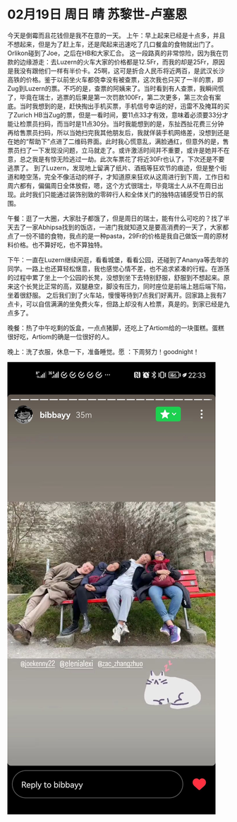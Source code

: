 # 02月19日 周日 晴 苏黎世-卢塞恩

今天是倒霉而且花钱但是我不在意的一天。
上午：早上起来已经是十点多，并且不想起来，但是为了赶上车，还是爬起来迅速吃了几口餐盒的食物就出门了。Orlikon碰到了Joe，之后在HB和大家汇合。
这一段路真的非常惊险，因为我在罚款的边缘游走：去Luzern的火车大家的价格都是12.5Fr，而我的却是25Fr，原因是我没有跟他们一样有半价卡。25啊，这可是折合人民币将近两百，是武汉长沙高铁的价格。鉴于以前坐火车都侥幸没有被查票，这次我也只买了一半的票，即Zug到Luzern的票。不巧的是，查票的阿姨来了。当时看到有人查票，我瞬间慌了，毕竟在瑞士，逃票的后果是第一次罚款100Fr，第二次更多，第三次会有案底。当时我想到的是，赶快掏出手机买票，手机信号幸运的好，迅雷不及掩耳的买了Zurich HB当Zug的票，但是一看时间，要11点33才有效，意味着必须要33分才能让检票员扫码，而当时是11点30分。当时我能想到的是，东扯西扯花费三分钟再给售票员扫码，所以当她扫完我其他朋友后，我就佯装手机网络差，没想到还是在她的“帮助下”点进了二维码界面。此时我心慌意乱，满脸通红，但意外的是，售票员扫了一下发现没问题，立马就走了。或许激活时间并不重要，或许是她并不在意，总之我是有惊无险逃过一劫。此次车票花了将近30Fr也认了，下次还是不要逃票了。
到了Luzern，发现地上留满了纸片、酒瓶等狂欢节的痕迹，但是整个街道和睦空荡，完全不像活动的样子，才知道原来狂欢从这周进行到下周，工作日和周六都有，偏偏周日全体放假，嗯，这个方式很瑞士，毕竟瑞士人从不在周日出现。此时我们只能通过装饰别致的零碎行人和全体关门的独特店铺感受节日的氛围。

午餐：逛了一大圈，大家肚子都饿了，但是周日的瑞士，能有什么可吃的？找了半天去了一家Abhipsa找到的饭店，一进门我就知道又是要高消费的一天了，大家都点了一份不错的食物，我点的是一种pasta，29Fr的价格是我自己做饭一周的原材料价格。也不算好吃，也不算独特。

下午：一直在Luzern继续闲逛，看看城堡，看看公园，还碰到了Ananya等去年的同学。一路上也还算轻松惬意，我也感觉心情不差，也不追求紧凑的行程。在游荡的过程中累了坐上一个公园的长凳，没想到坐下去特别舒服，舒服到不想起来。原来这个长凳比正常的高，双腿悬空，脚没有压力，同时座位是前端上翘后端下陷，坐着很舒服。
之后我们到了火车站，慢慢等待到7点我们好离开。回家路上我有7点卡，可以自信满满的坐免费火车，但路上却没有人检票，真是的。到家已经是九点多了。

晚餐：热了中午吃剩的饭盒，一点点猪脚，还吃上了Artiom给的一块蛋糕。蛋糕很好吃，Artiom的确是一位很好的人。

晚上：洗了衣服，休息一下，准备睡觉。愿 ：下周努力！goodnight！


![image](images\\63f2a60b51f8d1c855164b95.jpg)




